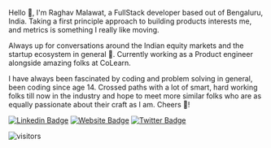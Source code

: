 
Hello 👋, I'm Raghav Malawat, a FullStack developer based out of Bengaluru, India. Taking a first principle approach to building products interests me, and metrics is something I really like moving.
 
Always up for conversations around the Indian equity markets and the startup ecosystem in general 🚀. Currently working as a Product engineer alongside amazing folks at CoLearn. 

I have always been fascinated by coding and problem solving in general, been coding since age 14. Crossed paths with a lot of smart, hard working folks till now in the industry and hope to meet more similar folks who are as equally passionate about their craft as I am. Cheers 🍻!

[![Linkedin Badge](https://img.shields.io/badge/-LinkedIn-0e76a8?style=flat-square&logo=Linkedin&logoColor=white)](https://linkedin.com/in/raghavmalawat)
[![Website Badge](https://img.shields.io/badge/Website-3b5998?style=flat-square&logo=google-chrome&logoColor=white)](https://www.raghavmalawat.com)
[![Twitter Badge](https://img.shields.io/badge/-Twitter-00acee?style=flat-square&logo=Twitter&logoColor=white)](https://twitter.com/raghavmalawat)

![visitors](https://visitor-badge.glitch.me/badge?page_id=page.id)

<!--
**raghavmalawat/raghavmalawat** is a ✨ _special_ ✨ repository because its `README.md` (this file) appears on your GitHub profile.

Here are some ideas to get you started:

- 🔭 I’m currently working on ...
- 🌱 I’m currently learning ...
- 👯 I’m looking to collaborate on ...
- 🤔 I’m looking for help with ...
- 💬 Ask me about ...
- 📫 How to reach me: ...
- 😄 Pronouns: ...
- ⚡ Fun fact: ...
-->
